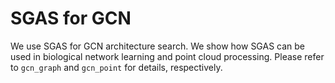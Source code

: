 # SGAS for GCN
We use SGAS for GCN architecture search. 
We show how SGAS can be used in biological network learning and point cloud processing.
Please refer to `gcn_graph` and `gcn_point` for details, respectively. 
